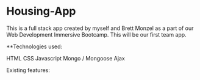 # Housing-App

This is a full stack app created by myself and Brett Monzel as a part of our Web Development
Immersive Bootcamp.  This will be our first team app.  

**Technologies used:

HTML
CSS
Javascript
Mongo / Mongoose
Ajax

Existing features:


